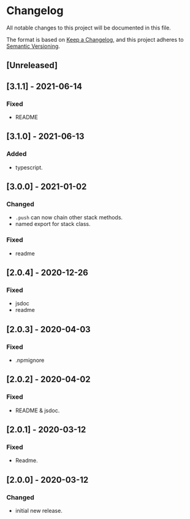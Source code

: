 # Changelog
All notable changes to this project will be documented in this file.

The format is based on [Keep a Changelog](https://keepachangelog.com/en/1.0.0/),
and this project adheres to [Semantic Versioning](https://semver.org/spec/v2.0.0.html).

## [Unreleased]

## [3.1.1] - 2021-06-14

### Fixed
- README

## [3.1.0] - 2021-06-13

### Added
- typescript.

## [3.0.0] - 2021-01-02

### Changed
- `.push` can now chain other stack methods.
- named export for stack class.

### Fixed
- readme

## [2.0.4] - 2020-12-26
### Fixed
- jsdoc
- readme

## [2.0.3] - 2020-04-03
### Fixed
- .npmignore

## [2.0.2] - 2020-04-02
### Fixed
- README & jsdoc.

## [2.0.1] - 2020-03-12
### Fixed
- Readme.

## [2.0.0] - 2020-03-12
### Changed
- initial new release.
